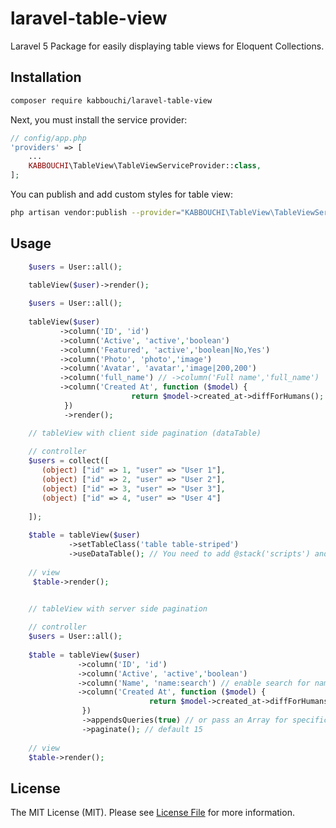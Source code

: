 # laravel-table-view

Laravel 5 Package for easily displaying table views for Eloquent Collections.

Installation
----
 
``` bash
composer require kabbouchi/laravel-table-view
```
Next, you must install the service provider:

```php
// config/app.php
'providers' => [
    ...
    KABBOUCHI\TableView\TableViewServiceProvider::class,
];
```

You can publish and add custom styles for table view:
```bash
php artisan vendor:publish --provider="KABBOUCHI\TableView\TableViewServiceProvider" --tag="tableView"
```

## Usage

```php
    $users = User::all();
    
    tableView($user)->render();

```

```php
    $users = User::all();
    
    tableView($user)
           ->column('ID', 'id')
           ->column('Active', 'active','boolean')
           ->column('Featured', 'active','boolean|No,Yes')
           ->column('Photo', 'photo','image')
           ->column('Avatar', 'avatar','image|200,200')
           ->column('full_name') // ->column('Full name','full_name')
           ->column('Created At', function ($model) {
                           return $model->created_at->diffForHumans();
            })
            ->render();
```

```php
    // tableView with client side pagination (dataTable)
    
    // controller
    $users = collect([
       (object) ["id" => 1, "user" => "User 1"],
       (object) ["id" => 2, "user" => "User 2"],
       (object) ["id" => 3, "user" => "User 3"],
       (object) ["id" => 4, "user" => "User 4"]
    
    ]);
    
    $table = tableView($user)
             ->setTableClass('table table-striped')
             ->useDataTable(); // You need to add @stack('scripts') and @stack('styles') in your main blade template
    
    // view
     $table->render();
```

```php

    // tableView with server side pagination
    
    // controller
    $users = User::all();
   
    $table = tableView($user)
               ->column('ID', 'id')
               ->column('Active', 'active','boolean')
               ->column('Name', 'name:search') // enable search for names
               ->column('Created At', function ($model) {
                               return $model->created_at->diffForHumans();
                })
                ->appendsQueries(true) // or pass an Array for specific queries e.g: ['foo','bar']
                ->paginate(); // default 15
            
    // view
    $table->render();
```



## License

The MIT License (MIT). Please see [License File](LICENSE.md) for more information.
